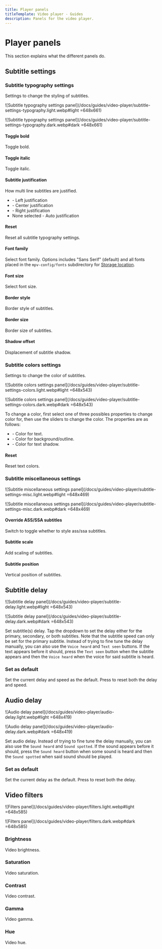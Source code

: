 ```yaml
---
title: Player panels
titleTemplate: Video player - Guides
description: Panels for the video player.
---
```


<script setup>
import TitleIcon from "@theme/components/TitleIcon.vue";
import MpvLink from "@theme/components/MpvLink.vue";
</script>

# Player panels

This section explains what the different panels do.

## Subtitle settings

### Subtitle typography settings

Settings to change the styling of subtitles.

![Subtitle typography settings panel](/docs/guides/video-player/subtitle-settings-typography.light.webp#light =648x661)

![Subtitle typography settings panel](/docs/guides/video-player/subtitle-settings-typography.dark.webp#dark =648x661)

#### <TitleIcon name="font_bold"/> Toggle bold

Toggle bold. <MpvLink link="https://mpv.io/manual/master/#options-sub-bold"/>

#### <TitleIcon name="font_italic"/> Toggle italic

Toggle italic. <MpvLink link="https://mpv.io/manual/master/#options-sub-italic"/>

#### Subtitle justification

How multi line subtitles are justified. <MpvLink link="https://mpv.io/manual/master/#options-sub-justify"/>

* <TitleIcon name="justify_left"/> - Left justification
* <TitleIcon name="justify_center"/> - Center justification
* <TitleIcon name="justify_right"/> - Right justification
* None selected - Auto justification

#### <TitleIcon name="typography_clear"/> Reset

Reset all subtitle typography settings.

#### <TitleIcon name="font_family"/> Font family

Select font family. Options includes "Sans Serif" (default) and all fonts placed in the `mpv-config/fonts` subdirectory for [Storage location](/docs/faq/storage#storage-location). <MpvLink link="https://mpv.io/manual/master/#options-sub-font"/>

#### <TitleIcon name="font_size"/> Font size

Select font size. <MpvLink link="https://mpv.io/manual/master/#options-sub-font-size"/>

#### <TitleIcon name="border_style"/> Border style

Border style of subtitles. <MpvLink link="https://mpv.io/manual/master/#options-sub-border-style"/>

#### <TitleIcon name="border_size"/> Border size

Border size of subtitles. <MpvLink link="https://mpv.io/manual/master/#options-sub-outline-size"/>

#### <TitleIcon name="shadow_offset"/> Shadow offset

Displacement of subtitle shadow. <MpvLink link="https://mpv.io/manual/master/#options-sub-shadow-offset"/>

### Subtitle colors settings

Settings to change the color of subtitles.

![Subtitle colors settings panel](/docs/guides/video-player/subtitle-settings-colors.light.webp#light =648x543)

![Subtitle colors settings panel](/docs/guides/video-player/subtitle-settings-colors.dark.webp#dark =648x543)

To change a color, first select one of three possibles properties to change color for, then use the sliders to change the color. The properties are as follows:

* <TitleIcon name="font_color"/>- Color for text. <MpvLink link="https://mpv.io/manual/master/#options-sub-color"/>
* <TitleIcon name="border_color"/>- Color for background/outline. <MpvLink link="https://mpv.io/manual/master/#options-sub-outline-color"/>
* <TitleIcon name="shadow_color"/>- Color for text shadow. <MpvLink link="https://mpv.io/manual/master/#options-sub-back-color"/>

#### <TitleIcon name="color_reset"/> Reset

Reset text colors.

### Subtitle miscellaneous settings

![Subtitle miscellaneous settings panel](/docs/guides/video-player/subtitle-settings-misc.light.webp#light =648x469)

![Subtitle miscellaneous settings panel](/docs/guides/video-player/subtitle-settings-misc.dark.webp#dark =648x469)

#### Override ASS/SSA subtitles

Switch to toggle whether to style ass/ssa subtitles. <MpvLink link="https://mpv.io/manual/master/#options-sub-ass-override"/>

#### <TitleIcon name="font_size"/> Subtitle scale

Add scaling of subtitles. <MpvLink link="https://mpv.io/manual/master/#options-sub-scale"/>

#### <TitleIcon name="subtitle_pos"/> Subtitle position

Vertical position of subtitles. <MpvLink link="https://mpv.io/manual/master/#options-sub-pos"/>

## Subtitle delay

![Subtitle delay panel](/docs/guides/video-player/subtitle-delay.light.webp#light =648x543)

![Subtitle delay panel](/docs/guides/video-player/subtitle-delay.dark.webp#dark =648x543)

Set subtitle(s) delay. Tap the dropdown to set the delay either for the primary, secondary, or both subtitles. Note that the subtitle speed can only be set for the primary subtitle. Instead of trying to fine tune the delay manually, you can also use the `Voice heard` and `Text seen` buttons. If the text appears before it should, press the `Text seen` button when the subtitle appears and then the `Voice heard` when the voice for said subtitle is heard.

### Set as default

Set the current delay and speed as the default. Press <TitleIcon name="delay_reset"/>to reset both the delay and speed.

## Audio delay

![Audio delay panel](/docs/guides/video-player/audio-delay.light.webp#light =648x419)

![Audio delay panel](/docs/guides/video-player/audio-delay.dark.webp#dark =648x419)

Set audio delay. Instead of trying to fine tune the delay manually, you can also use the `Sound heard` and `Sound spotted`. If the sound appears before it should, press the `Sound heard` button when some sound is heard and then the `Sound spotted` when said sound should be played.

<!-- markdownlint-disable MD024 -->
### Set as default
<!-- markdownlint-enable MD024 -->

Set the current delay as the default. Press <TitleIcon name="delay_reset"/>to reset both the delay.

## Video filters

![Filters panel](/docs/guides/video-player/filters.light.webp#light =648x585)

![Filters panel](/docs/guides/video-player/filters.dark.webp#dark =648x585)

### Brightness

Video brightness. <MpvLink link="https://mpv.io/manual/master/#options-brightness"/>

### Saturation

Video saturation. <MpvLink link="https://mpv.io/manual/master/#options-saturation"/>

### Contrast

Video contrast. <MpvLink link="https://mpv.io/manual/master/#options-contrast"/>

### Gamma

Video gamma. <MpvLink link="https://mpv.io/manual/master/#options-gamma"/>

### Hue

Video hue. <MpvLink link="https://mpv.io/manual/master/#options-hue"/>
